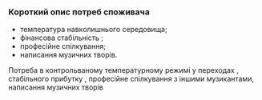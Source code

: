 ### Короткий опис потреб споживача
- температура навколишнього середовища;
- фінансова стабільність ; 
- професійне спілкування;
- написання музичних творів.

Потреба в контрольваному температурному режимі у переходах , стабільного прибутку , професійне спілкування з іншими музикантами, написання музичних творів 
